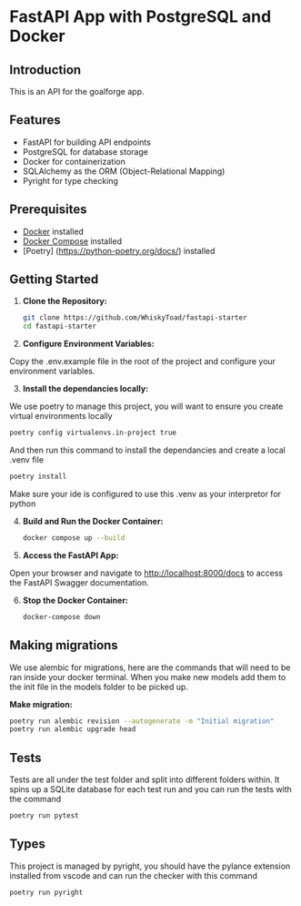 # FastAPI App with PostgreSQL and Docker

## Introduction

This is an API for the goalforge app.

## Features

- FastAPI for building API endpoints
- PostgreSQL for database storage
- Docker for containerization
- SQLAlchemy as the ORM (Object-Relational Mapping)
- Pyright for type checking

## Prerequisites

- [Docker](https://www.docker.com/) installed
- [Docker Compose](https://docs.docker.com/compose/) installed
- [Poetry] (<https://python-poetry.org/docs/>) installed

## Getting Started

1. **Clone the Repository:**

   ```bash
   git clone https://github.com/WhiskyToad/fastapi-starter
   cd fastapi-starter
   ```

2. **Configure Environment Variables:**

Copy the .env.example file in the root of the project and configure your environment variables.

3. **Install the dependancies locally:**

We use poetry to manage this project, you will want to ensure you create virtual environments locally

   ```bash
   poetry config virtualenvs.in-project true
   ```

And then run this command to install the dependancies and create a local .venv file

   ```bash
   poetry install
   ```

Make sure your ide is configured to use this .venv as your interpretor for python

4. **Build and Run the Docker Container:**

   ```bash
   docker compose up --build

   ```

5. **Access the FastAPI App:**

Open your browser and navigate to <http://localhost:8000/docs> to access the FastAPI Swagger documentation.

6. **Stop the Docker Container:**

   ```bash
   docker-compose down
   ```

## Making migrations

We use alembic for migrations, here are the commands that will need to be ran inside your docker terminal. When you make new models add them to the init file in the models folder to be picked up.

**Make migration:**

```bash
poetry run alembic revision --autogenerate -m "Initial migration"
poetry run alembic upgrade head
```

## Tests

Tests are all under the test folder and split into different folders within. It spins up a SQLite database for each test run and you can run the tests with the command

   ```bash
   poetry run pytest
   ```

## Types

This project is managed by pyright, you should have the pylance extension installed from vscode and can run the checker with this command

   ```bash
   poetry run pyright
   ```
